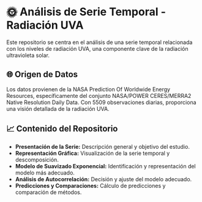 # 🌞 Análisis de Serie Temporal - Radiación UVA

Este repositorio se centra en el análisis de una serie temporal relacionada con los niveles de radiación UVA, una componente clave de la radiación ultravioleta solar.

## 🌐 Origen de Datos

Los datos provienen de la NASA Prediction Of Worldwide Energy Resources, específicamente del conjunto NASA/POWER CERES/MERRA2 Native Resolution Daily Data. Con 5509 observaciones diarias, proporciona una visión detallada de la radiación UVA.

## 📈 Contenido del Repositorio

- **Presentación de la Serie:** Descripción general y objetivo del estudio.
- **Representación Gráfica:** Visualización de la serie temporal y descomposición.
- **Modelo de Suavizado Exponencial:** Identificación y representación del modelo más adecuado.
- **Análisis de Autocorrelación:** Decisión y ajuste del modelo adecuado.
- **Predicciones y Comparaciones:** Cálculo de predicciones y comparación de métodos.
